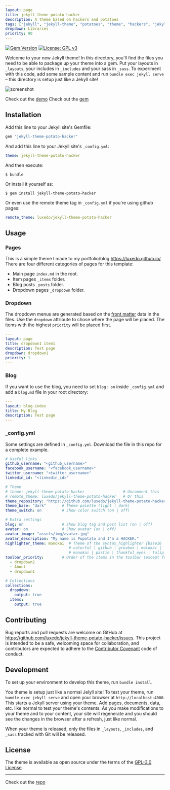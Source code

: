 ```yaml
---
layout: page
title: jekyll-theme-potato-hacker
description: A theme based on hackers and potatoes
tags: ["jekyll", "jekyll-theme", "potatoes", "theme", "hackers", "jekyll-themes", "jekyll-site"]
dropdown: Libraries
priority: 90
---
```

<!-- Automatically generated. Run search_repos.rb to rebuild -->


[![Gem Version](https://badge.fury.io/rb/jekyll-theme-potato-hacker.svg)](https://badge.fury.io/rb/jekyll-theme-potato-hacker)
[![License: GPL v3](https://img.shields.io/badge/License-GPLv3-blue.svg)](https://www.gnu.org/licenses/gpl-3.0)


Welcome to your new Jekyll theme! In this directory, you'll find the files you need to be able to package up your theme into a gem. Put your layouts in `_layouts`, your includes in `_includes` and your sass in `_sass`. To experiment with this code, add some sample content and run `bundle exec jekyll serve` – this directory is setup just like a Jekyll site!

![screenshot](https://raw.githubusercontent.com/luxedo/jekyll-theme-potato-hacker/master/screenshot.png "screenshot")

Check out the [demo](https://luxedo.github.io/jekyll-theme-potato-hacker/)
Check out the [gem](https://rubygems.org/gems/jekyll-theme-potato-hacker)

## Installation

Add this line to your Jekyll site's Gemfile:

```ruby
gem "jekyll-theme-potato-hacker"
```

And add this line to your Jekyll site's `_config.yml`:

```yaml
theme: jekyll-theme-potato-hacker
```

And then execute:

    $ bundle

Or install it yourself as:

    $ gem install jekyll-theme-potato-hacker

Or even use the remote theme tag in `_config.yml` if you're using github pages:
```yaml
remote_theme: luxedo/jekyll-theme-potato-hacker
```

## Usage

### Pages

This is a simple theme I made to my portfolio/blog https://luxedo.github.io/
There are four different categories of pages for this template:
* Main page `index.md` in the root.
* Item pages `_items` folder.
* Blog posts `_posts` folder.
* Dropdown pages `_dropdown` folder.

### Dropdown
The dropdown menus are generated based on the [front matter](https://jekyllrb.com/docs/front-matter/) data in the files. Use the `dropdown` attribute to chose where the page will be placed. The items with the highest `priority` will be placed first.
```yaml
---
layout: page
title: dropdown1 item1
description: Test page
dropdown: dropdown1
priority: 1
---
```

### Blog
If you want to use the blog, you need to set `blog: on` inside `_config.yml` and add a `blog.md` file in your root directory:
```yaml
---
layout: blog-index
title: My Blog
description: Test page
---
```

### \_config.yml
Some settings are defined in `_config.yml`. Download the file in this repo
for a complete example.
```yaml
# Useful links
github_username: "<github_username>"
facebook_username: "<facebook_username>"
twitter_username: "<twitter_username>"
linkedin_id: "<linkedin_id>"

# Theme
# theme: jekyll-theme-potato-hacker                 # Uncomment this
# remote_theme: luxedo/jekyll-theme-potato-hacker   # Or this
theme_repository: "https://github.com/luxedo/jekyll-theme-potato-hacker"
theme_base: "dark"       # Theme palette (light | dark)
theme_switch: on         # Show color switch (on | off)

# Extra settings
blog: on                 # Show blog tag and post list (on | off)
avatar: on               # Show avatar (on | off)
avatar_image: "assets/img/avatar.jpg"
avatar_description: "My name is Popotato and I'm a HACKER."
highlighter_theme: monokai  # Theme of the syntax_highlighter [base16 |
                            # colorful | github | gruvbox | molokai |
                            # monokai | pastie | thankful_eyes | tulip ]
toolbar_priority:        # Order of the items in the toolbar (except for blog and home)
  - dropdown2
  - About
  - dropdown1

# Collections
collections:
  dropdown:
    output: true
  items:
    output: true
```

## Contributing

Bug reports and pull requests are welcome on GitHub at https://github.com/luxedo/jekyll-theme-potato-hacker/issues. This project is intended to be a safe, welcoming space for collaboration, and contributors are expected to adhere to the [Contributor Covenant](http://contributor-covenant.org) code of conduct.

## Development

To set up your environment to develop this theme, run `bundle install`.

You theme is setup just like a normal Jelyll site! To test your theme, run `bundle exec jekyll serve` and open your browser at `http://localhost:4000`. This starts a Jekyll server using your theme. Add pages, documents, data, etc. like normal to test your theme's contents. As you make modifications to your theme and to your content, your site will regenerate and you should see the changes in the browser after a refresh, just like normal.

When your theme is released, only the files in `_layouts`, `_includes`, and `_sass` tracked with Git will be released.

## License

The theme is available as open source under the terms of the [GPL-3.0 License](https://www.gnu.org/licenses/gpl-3.0.en.html).

---
Check out the [repo](https://github.com/luxedo/jekyll-theme-potato-hacker)
